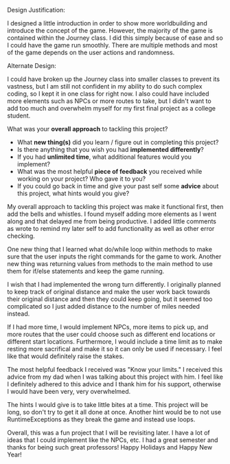 Design Justification:

I designed a little introduction in order to show more worldbuilding and introduce the concept of the game. However, the majority of the game is contained within the Journey class. I did this simply because of ease and so I could have the game run smoothly. There are multiple methods and most of the game depends on the user actions and randomness. 

Alternate Design: 

I could have broken up the Journey class into smaller classes to prevent its vastness, but I am still not confident in my ability to do such complex coding, so I kept it in one class for right now. I also could have included more elements such as NPCs or more routes to take, but I didn't want to add too much and overwhelm myself for my first final project as a college student. 

What was your **overall approach** to tackling this project?
 - What **new thing(s)** did you learn / figure out in completing this project?
 - Is there anything that you wish you had **implemented differently**?
 - If you had **unlimited time**, what additional features would you implement?
 - What was the most helpful **piece of feedback** you received while working on your project? Who gave it to you?
 - If you could go back in time and give your past self some **advice** about this project, what hints would you give?

My overall approach to tackling this project was make it functional first, then add the bells and whistles. I found myself adding more elements as I went along and that delayed me from being productive. I added little comments as wrote to remind my later self to add functionality as well as other error checking. 

One new thing that I learned what do/while loop within methods to make sure that the user inputs the right commands for the game to work. Another new thing was returning values from methods to the main method to use them for if/else statements and keep the game running. 

I wish that I had implemented the wrong turn differently. I originally planned to keep track of original distance and make the user work back towards their original distance and then they could keep going, but it seemed too complicated so I just added distance to the number of miles needed instead. 

If I had more time, I would implement NPCs, more items to pick up, and more routes that the user could choose such as different end locations or different start locations. Furthermore, I would include a time limit as to make resting more sacrifical and make it so it can only be used if necessary. I feel like that would definitely raise the stakes. 

The most helpful feedback I received was "Know your limits." I received this advice from my dad when I was talking about this project with him. I feel like I definitely adhered to this advice and I thank him for his support, otherwise I would have been very, very overwhelmed. 

The hints I would give is to take little bites at a time. This project will be long, so don't try to get it all done at once. Another hint would be to not use RuntimeExceptions as they break the game and instead use loops. 

Overall, this was a fun project that I will be revisiting later. I have a lot of ideas that I could implement like the NPCs, etc. I had a great semester and thanks for being such great professors! Happy Holidays and Happy New Year! 
